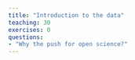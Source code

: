 ```yaml
---
title: "Introduction to the data"
teaching: 30
exercises: 0
questions:
- "Why the push for open science?"
---
```

